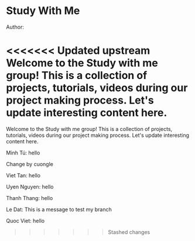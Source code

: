 # Study With Me

Author:

<<<<<<< Updated upstream
Welcome to the Study with me group! This is a collection of projects, tutorials, videos during our project making process. Let's update interesting content here.
=======
Welcome to the Study with me group! This is a collection of projects, tutorials, videos during our project making process. Let's update interesting content here.

Minh Tú: hello

Change by cuongle

Viet Tan: hello

Uyen Nguyen: hello

Thanh Thang: hello

Le Dat: This is a message to test my branch

Quoc Viet: hello
>>>>>>> Stashed changes
